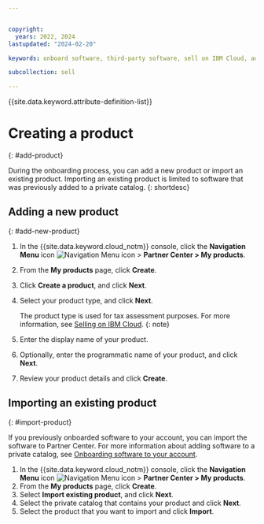 ```yaml
---


copyright:
  years: 2022, 2024
lastupdated: "2024-02-20"

keywords: onboard software, third-party software, sell on IBM Cloud, add product, software, partner, sellers, partner center, name, type, create product

subcollection: sell

---
```


{{site.data.keyword.attribute-definition-list}}

# Creating a product
{: #add-product}

During the onboarding process, you can add a new product or import an existing product. Importing an existing product is limited to software that was previously added to a private catalog.
{: shortdesc}

## Adding a new product
{: #add-new-product}

1. In the {{site.data.keyword.cloud_notm}} console, click the **Navigation Menu** icon ![Navigation Menu icon](../icons/icon_hamburger.svg "Menu") > **Partner Center > My products**.
1. From the **My products** page, click **Create**.
1. Click **Create a product**, and click **Next**.
1. Select your product type, and click **Next**.

    The product type is used for tax assessment purposes. For more information, see [Selling on IBM Cloud](/docs/sell?topic=sell-selling-clouds).
    {: note}

1. Enter the display name of your product.
1. Optionally, enter the programmatic name of your product, and click **Next**.
1. Review your product details and click **Create**.

## Importing an existing product
{: #import-product}

If you previously onboarded software to your account, you can import the software to Partner Center. For more information about adding software to a private catalog, see [Onboarding software to your account](/docs/account?topic=account-create-private-catalog).

1. In the {{site.data.keyword.cloud_notm}} console, click the **Navigation Menu** icon ![Navigation Menu icon](../icons/icon_hamburger.svg "Menu") > **Partner Center > My products**.
1. From the **My products** page, click **Create**.
1. Select **Import existing product**, and click **Next**.
1. Select the private catalog that contains your product and click **Next**.
1. Select the product that you want to import and click **Import**.
